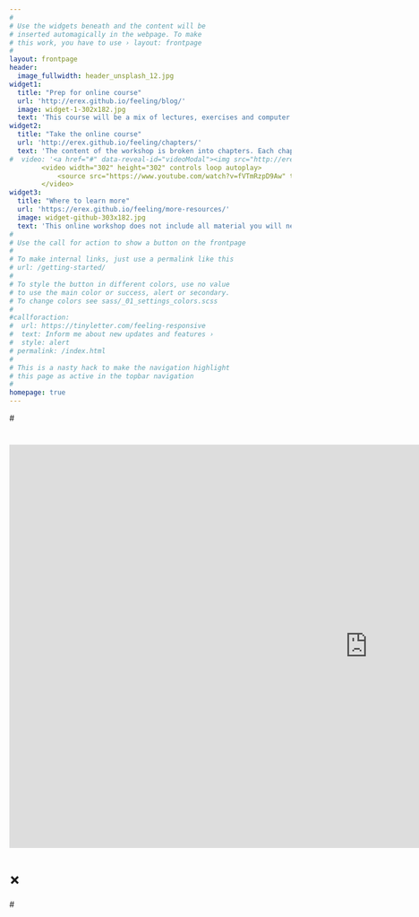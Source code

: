 ```yaml
---
#
# Use the widgets beneath and the content will be
# inserted automagically in the webpage. To make
# this work, you have to use › layout: frontpage
#
layout: frontpage
header:
  image_fullwidth: header_unsplash_12.jpg
widget1:
  title: "Prep for online course"
  url: 'http://erex.github.io/feeling/blog/'
  image: widget-1-302x182.jpg
  text: 'This course will be a mix of lectures, exercises and computer practicals.'
widget2:
  title: "Take the online course"
  url: 'http://erex.github.io/feeling/chapters/'
  text: 'The content of the workshop is broken into chapters. Each chapter will take several hours to complete.'
#  video: '<a href="#" data-reveal-id="videoModal"><img src="http://erex.github.io/feeling/images/teaser-image2.png" width="302" height="182" alt=""/></a>'
        <video width="302" height="302" controls loop autoplay>
            <source src="https://www.youtube.com/watch?v=fVTmRzpD9Aw" type="video/mp4">
        </video>
widget3:
  title: "Where to learn more"
  url: 'https://erex.github.io/feeling/more-resources/'
  image: widget-github-303x182.jpg
  text: 'This online workshop does not include all material you will need to be proficient at designing, conducting and analysing a distance sampling project.  Here we show you where to acquire additional resources.'
#
# Use the call for action to show a button on the frontpage
#
# To make internal links, just use a permalink like this
# url: /getting-started/
#
# To style the button in different colors, use no value
# to use the main color or success, alert or secondary.
# To change colors see sass/_01_settings_colors.scss
#
#callforaction:
#  url: https://tinyletter.com/feeling-responsive
#  text: Inform me about new updates and features ›
#  style: alert
# permalink: /index.html
#
# This is a nasty hack to make the navigation highlight
# this page as active in the topbar navigation
#
homepage: true
---
```


#<div id="videoModal" class="reveal-modal large" data-reveal="">
#  <div class="flex-video widescreen vimeo" style="display: block;">
#    <iframe width="1280" height="720" src="https://www.youtube.com/watch?v=fVTmRzpD9Aw" frameborder="0" allowfullscreen>#</iframe>
#  </div>
#  <a class="close-reveal-modal">&#215;</a>
#</div>
